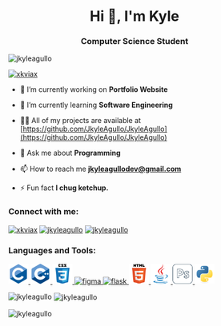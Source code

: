 <h1 align="center">Hi 👋, I'm Kyle</h1>
<h3 align="center">Computer Science Student</h3>

<p align="left"> <img src="https://komarev.com/ghpvc/?username=jkyleagullo&label=Profile%20views&color=0e75b6&style=flat" alt="jkyleagullo" /> </p>

<p align="left"> <a href="https://twitter.com/xkviax" target="blank"><img src="https://img.shields.io/twitter/follow/xkviax?logo=twitter&style=for-the-badge" alt="xkviax" /></a> </p>

- 🔭 I’m currently working on **Portfolio Website**

- 🌱 I’m currently learning **Software Engineering**

- 👨‍💻 All of my projects are available at [https://github.com/JkyleAgullo/JkyleAgullo](https://github.com/JkyleAgullo/JkyleAgullo)

- 💬 Ask me about **Programming**

- 📫 How to reach me **jkyleagullodev@gmail.com**

- ⚡ Fun fact **I chug ketchup.**

<h3 align="left">Connect with me:</h3>
<p align="left">
<a href="https://twitter.com/xkviax" target="blank"><img align="center" src="https://raw.githubusercontent.com/rahuldkjain/github-profile-readme-generator/master/src/images/icons/Social/twitter.svg" alt="xkviax" height="30" width="40" /></a>
<a href="https://fb.com/jkyleagullo" target="blank"><img align="center" src="https://raw.githubusercontent.com/rahuldkjain/github-profile-readme-generator/master/src/images/icons/Social/facebook.svg" alt="jkyleagullo" height="30" width="40" /></a>
<a href="https://instagram.com/jkyleagullo" target="blank"><img align="center" src="https://raw.githubusercontent.com/rahuldkjain/github-profile-readme-generator/master/src/images/icons/Social/instagram.svg" alt="jkyleagullo" height="30" width="40" /></a>
</p>

<h3 align="left">Languages and Tools:</h3>
<p align="left"> <a href="https://www.cprogramming.com/" target="_blank" rel="noreferrer"> <img src="https://raw.githubusercontent.com/devicons/devicon/master/icons/c/c-original.svg" alt="c" width="40" height="40"/> </a> <a href="https://www.w3schools.com/cpp/" target="_blank" rel="noreferrer"> <img src="https://raw.githubusercontent.com/devicons/devicon/master/icons/cplusplus/cplusplus-original.svg" alt="cplusplus" width="40" height="40"/> </a> <a href="https://www.w3schools.com/css/" target="_blank" rel="noreferrer"> <img src="https://raw.githubusercontent.com/devicons/devicon/master/icons/css3/css3-original-wordmark.svg" alt="css3" width="40" height="40"/> </a> <a href="https://www.figma.com/" target="_blank" rel="noreferrer"> <img src="https://www.vectorlogo.zone/logos/figma/figma-icon.svg" alt="figma" width="40" height="40"/> </a> <a href="https://flask.palletsprojects.com/" target="_blank" rel="noreferrer"> <img src="https://www.vectorlogo.zone/logos/pocoo_flask/pocoo_flask-icon.svg" alt="flask" width="40" height="40"/> </a> <a href="https://www.w3.org/html/" target="_blank" rel="noreferrer"> <img src="https://raw.githubusercontent.com/devicons/devicon/master/icons/html5/html5-original-wordmark.svg" alt="html5" width="40" height="40"/> </a> <a href="https://www.java.com" target="_blank" rel="noreferrer"> <img src="https://raw.githubusercontent.com/devicons/devicon/master/icons/java/java-original.svg" alt="java" width="40" height="40"/> </a> <a href="https://www.photoshop.com/en" target="_blank" rel="noreferrer"> <img src="https://raw.githubusercontent.com/devicons/devicon/master/icons/photoshop/photoshop-line.svg" alt="photoshop" width="40" height="40"/> </a> <a href="https://www.python.org" target="_blank" rel="noreferrer"> <img src="https://raw.githubusercontent.com/devicons/devicon/master/icons/python/python-original.svg" alt="python" width="40" height="40"/> </a> </p>

<p><img align="left" src="https://github-readme-stats.vercel.app/api/top-langs?username=jkyleagullo&show_icons=true&locale=en&layout=compact" alt="jkyleagullo" /></p>

<p>&nbsp;<img align="center" src="https://github-readme-stats.vercel.app/api?username=jkyleagullo&show_icons=true&locale=en" alt="jkyleagullo" /></p>

<p><img align="center" src="https://github-readme-streak-stats.herokuapp.com/?user=jkyleagullo&" alt="jkyleagullo" /></p>

